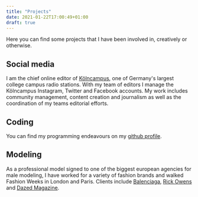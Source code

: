 ```yaml
---
title: "Projects"
date: 2021-01-22T17:00:49+01:00
draft: true
---
```


Here you can find some projects that I have been involved in, creatively or otherwise.

## Social media

I am the chief online editor of [Kölncampus](https://www.instagram.com/koelncampus/?hl=de), one of Germany's largest college campus radio stations. With my team of editors I manage the Kölncampus Instagram, Twitter and Facebook accounts. My work includes community management, content creation and journalism as well as the coordination of my teams editorial efforts.

## Coding

You can find my programming endeavours on my [github profile](https://github.com/zoluna). 

## Modeling

As a professional model signed to one of the biggest european agencies for male modeling, I have worked for a variety of fashion brands and walked Fashion Weeks in London and Paris. Clients include [Balenciaga](https://www.tomorrowisanotherday.de/wp-content/uploads/2017/05/Balenciaga_AW18_Alex_B-667x1000.jpg), [Rick Owens](https://www.tomorrowisanotherday.de/wp-content/uploads/2017/05/Rick_Owens_AW19_Alex_B-667x1000.jpg) and [Dazed Magazine](https://www.tomorrowisanotherday.de/wp-content/uploads/2017/05/Dazed_Magazine_Autum2018_byMaxvon-GumppenbergandPatrickBienert_stylingEllieGraceCumming_Alex_B-9-1498x1000.jpg).